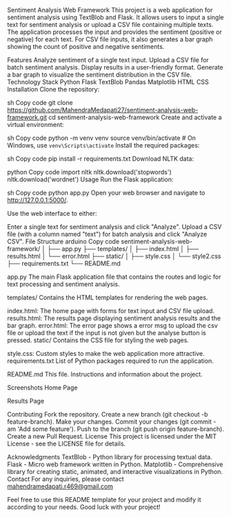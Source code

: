 Sentiment Analysis Web Framework
This project is a web application for sentiment analysis using TextBlob and Flask. It allows users to input a single text for sentiment analysis or upload a CSV file containing multiple texts. The application processes the input and provides the sentiment (positive or negative) for each text. For CSV file inputs, it also generates a bar graph showing the count of positive and negative sentiments.

Features
Analyze sentiment of a single text input.
Upload a CSV file for batch sentiment analysis.
Display results in a user-friendly format.
Generate a bar graph to visualize the sentiment distribution in the CSV file.
Technology Stack
Python
Flask
TextBlob
Pandas
Matplotlib
HTML
CSS
Installation
Clone the repository:

sh
Copy code
git clone https://github.com/MahendraMedapati27/sentiment-analysis-web-framework.git
cd sentiment-analysis-web-framework
Create and activate a virtual environment:

sh
Copy code
python -m venv venv
source venv/bin/activate   # On Windows, use `venv\Scripts\activate`
Install the required packages:

sh
Copy code
pip install -r requirements.txt
Download NLTK data:

python
Copy code
import nltk
nltk.download('stopwords')
nltk.download('wordnet')
Usage
Run the Flask application:

sh
Copy code
python app.py
Open your web browser and navigate to http://127.0.0.1:5000/.

Use the web interface to either:

Enter a single text for sentiment analysis and click "Analyze".
Upload a CSV file (with a column named "text") for batch analysis and click "Analyze CSV".
File Structure
arduino
Copy code
sentiment-analysis-web-framework/
│
├── app.py
├── templates/
│   ├── index.html
│   ├── results.html
│   └── error.html
├── static/
│   ├── style.css
│   └── style2.css
├── requirements.txt
└── README.md

app.py
The main Flask application file that contains the routes and logic for text processing and sentiment analysis.

templates/
Contains the HTML templates for rendering the web pages.

index.html: The home page with forms for text input and CSV file upload.
results.html: The results page displaying sentiment analysis results and the bar graph.
error.html: The error page shows a error msg to upload the csv file or upload the text if the input is not given but the analyse button is pressed.
static/
Contains the CSS file for styling the web pages.

style.css: Custom styles to make the web application more attractive.
requirements.txt
List of Python packages required to run the application.

README.md
This file. Instructions and information about the project.

Screenshots
Home Page

Results Page

Contributing
Fork the repository.
Create a new branch (git checkout -b feature-branch).
Make your changes.
Commit your changes (git commit -am 'Add some feature').
Push to the branch (git push origin feature-branch).
Create a new Pull Request.
License
This project is licensed under the MIT License - see the LICENSE file for details.

Acknowledgments
TextBlob - Python library for processing textual data.
Flask - Micro web framework written in Python.
Matplotlib - Comprehensive library for creating static, animated, and interactive visualizations in Python.
Contact
For any inquiries, please contact mahendramedapati.r469@gmail.com

Feel free to use this README template for your project and modify it according to your needs. Good luck with your project!







